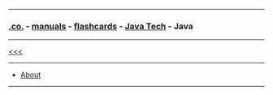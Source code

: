 
---

### [.co.](https://github.com/ttltrk/PRG/blob/master/CODING.MD) - [manuals](https://github.com/ttltrk/PRG/blob/master/MAN.MD) - [flashcards](https://github.com/ttltrk/ELSE/blob/master/FLCA/FLCA.MD) - [Java Tech](https://github.com/ttltrk/PRG/blob/master/JAVA/DOC/FCJ/FCJ.MD) - Java

---

[<<<](https://github.com/ttltrk/PRG/blob/master/JAVA/DOC/FCJ/FCJ.MD)

---

* <a href="https://github.com/ttltrk/PRG/blob/master/JAVA/DOC/FCJ/FJ/01/ABOUT.MD">About</a>

---

